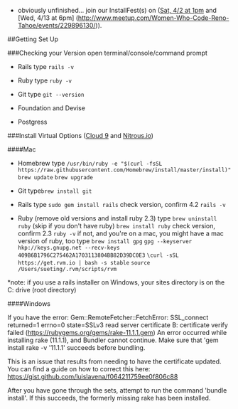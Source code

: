 * obviously unfinished... join our InstallFest(s) on ([Sat, 4/2 at 1pm](http://www.meetup.com/Women-Who-Code-Reno-Tahoe/events/229896130/) and [Wed, 4/13 at 6pm] (http://www.meetup.com/Women-Who-Code-Reno-Tahoe/events/229896130/)). 

##Getting Set Up

###Checking your Version
open terminal/console/command prompt

- Rails
type `rails -v`

- Ruby
type `ruby -v`

- Git
type `git --version`

- Foundation and Devise

- Postgress

###Install
Virtual Options ([Cloud 9](https://c9.io/new) and [Nitrous.io](https://www.nitrous.io/app/#/signup))

####Mac
- Homebrew
type 
`/usr/bin/ruby -e "$(curl -fsSL https://raw.githubusercontent.com/Homebrew/install/master/install)"`
`brew update`
`brew upgrade`

- Git
type`brew install git`

- Rails
type `sudo gem install rails`
check version, confirm 4.2 `rails -v`

- Ruby (remove old versions and install ruby 2.3)
type 
`brew uninstall ruby` (skip if you don't have ruby)
`brew install ruby`
check version, confirm 2.3 `ruby -v`
if not, and you're on a mac, you might have a mac version of ruby, too
type 
`brew install gpg`
`gpg --keyserver hkp://keys.gnupg.net --recv-keys 409B6B1796C275462A1703113804BB82D39DC0E3`
`\curl -sSL https://get.rvm.io | bash -s stable`
`source /Users/sueting/.rvm/scripts/rvm`

*note: if you use a rails installer on Windows, your sites directory is on the C: drive (root directory)

####Windows

If you have the error:
Gem::RemoteFetcher::FetchError: SSL_connect returned=1 errno=0 state=SSLv3 read server certificate B: certificate verify failed (https://rubygems.org/gems/rake-11.1.1.gem)
An error occurred while installing rake (11.1.1), and Bundler cannot continue.  Make sure that 'gem install rake -v '11.1.1' succeeds before bundling.

This is an issue that results from needing to have the certificate updated.  You can find a guide on how to correct this here:
https://gist.github.com/luislavena/f064211759ee0f806c88

After you have gone through the sets, attempt to run the command 'bundle install'.  If this succeeds, the formerly missing rake has been installed.
